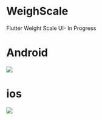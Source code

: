 # WeighScale
Flutter Weight Scale UI- In Progress

# Android
![](images:screenshot/android.png)

# ios
![](images:screenshot/ios.png)